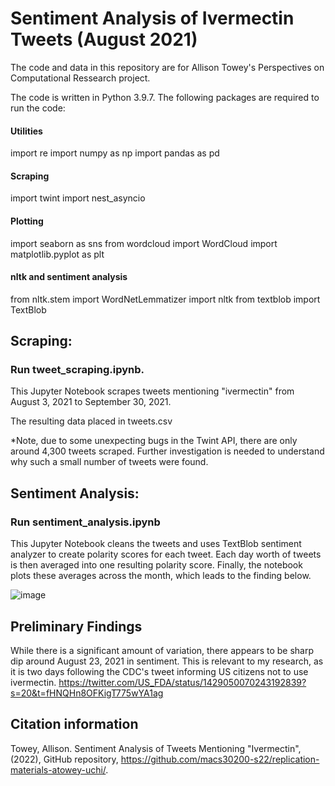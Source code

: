 # Sentiment Analysis of Ivermectin Tweets (August 2021)
The code and data in this repository are for Allison Towey's Perspectives on Computational Ressearch project.

The code is written in Python 3.9.7. The following packages are required to run the code:
#### Utilities
import re
import numpy as np
import pandas as pd
#### Scraping
import twint
import nest_asyncio
#### Plotting
import seaborn as sns
from wordcloud import WordCloud
import matplotlib.pyplot as plt
#### nltk and sentiment analysis
from nltk.stem import WordNetLemmatizer
import nltk
from textblob import TextBlob

## Scraping:
### Run tweet_scraping.ipynb.
This Jupyter Notebook scrapes tweets mentioning "ivermectin" from August 3, 2021 to September 30, 2021.

The resulting data placed in tweets.csv

*Note, due to some unexpecting bugs in the Twint API, there are only around 4,300 tweets scraped. Further investigation is needed to understand why such a small number of tweets were found.

## Sentiment Analysis:
### Run sentiment_analysis.ipynb
This Jupyter Notebook cleans the tweets and uses TextBlob sentiment analyzer to create polarity scores for each tweet. Each day worth of tweets is then averaged into one resulting polarity score. Finally, the notebook plots these averages across the month, which leads to the finding below.

![image](https://user-images.githubusercontent.com/89881145/165219720-8a0a0472-34ec-477e-8d75-be7ce89c6432.png)

## Preliminary Findings
While there is a significant amount of variation, there appears to be sharp dip around August 23, 2021 in sentiment. This is relevant to my research, as it is two days following the CDC's tweet informing US citizens not to use ivermectin.
https://twitter.com/US_FDA/status/1429050070243192839?s=20&t=fHNQHn8OFKigT775wYA1ag

## Citation information
Towey, Allison. Sentiment Analysis of Tweets Mentioning "Ivermectin", (2022), GitHub repository, https://github.com/macs30200-s22/replication-materials-atowey-uchi/.
